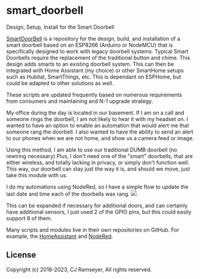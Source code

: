 # smart_doorbell
Design, Setup, Install for the Smart Doorbell

[SmartDoorBell](https://github.com/cjramseyer/smart_doorbell) is a repository for the design, build, and installation of a smart doorbell based on an ESP8266 (Arduino or NodeMCU) that is specifically designed to work with legacy doorbell systems.
Typical Smart Doorbells require the replacement of the traditional button and chime.  This design adds smarts to an existing doorbell system.  This can then be integrated with Home Assistant (my choice) or other SmartHome setups such as Hubitat, SmartThings, etc.  This is dependant on ESPHome, but could be adapted to other solutions as well.

These scripts are updated frequently based on numerous requirements from consumers and maintaining and N-1 upgrade strategy.

My office during the day is located in our basement.  If I am on a call and someone rings the doorbell, I am not likely to hear it with my headset on.
I wanted to have an option to enable an automation that would alert me that someone rang the doorbell.
I also wanted to have the ability to send an alert to our phones when we are not home, and show us a camera feed or image.

Using this method, I am able to use our traditional DUMB doorbell (no rewiring necessary)
Plus, I don't need one of the "smart" doorbells, that are either wireless, and totally lacking in privacy, or simply don't function well.
This way, our doorbell can stay just the way it is, and should we move, just take this module with us.

I do my automations using NodeRed, so I have a simple flow to update the last date and time each of the doorbells was rang.
![](images/table%201-1.png)

This can be expanded if necessary for additional doors, and can certainly have additional sensors, I just used 2 of the GPIO pins, but this could easily support 8 of them.

Many scripts and modules live in their own repositories on GitHub. For example, the [HomeAssistant](https://github.com/cjramseyer/hassio) and [NodeRed](https://github.com/cjramseyer/nodered).

## License

Copyright (c) 2018-2023, CJ Ramseyer, All rights reserved.
